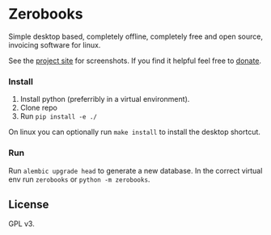 # Zerobooks

Simple desktop based, completely offline, completely free and open source,
invoicing software for linux.

See the [project site](https://codelv.com/projects/zerobooks/) for screenshots. If you find it helpful feel free to [donate](https://codelv.com/donate).

### Install

1. Install python (preferribly in a virtual environment).
2. Clone repo
3. Run `pip install -e ./`

On linux you can optionally run `make install` to install the desktop shortcut.

### Run

Run `alembic upgrade head` to generate a new database.
In the correct virtual env run `zerobooks` or `python -m zerobooks`.


## License

GPL v3.
